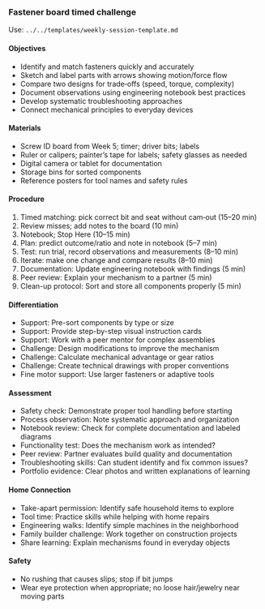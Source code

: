 ### Fastener board timed challenge

Use: `../../templates/weekly-session-template.md`

#### Objectives
- Identify and match fasteners quickly and accurately
- Sketch and label parts with arrows showing motion/force flow
- Compare two designs for trade‑offs (speed, torque, complexity)
- Document observations using engineering notebook best practices
- Develop systematic troubleshooting approaches
- Connect mechanical principles to everyday devices
#### Materials
- Screw ID board from Week 5; timer; driver bits; labels
- Ruler or calipers; painter’s tape for labels; safety glasses as needed
- Digital camera or tablet for documentation
- Storage bins for sorted components
- Reference posters for tool names and safety rules
#### Procedure
1) Timed matching: pick correct bit and seat without cam‑out (15–20 min)
2) Review misses; add notes to the board (10 min)
3) Notebook; Stop Here (10–15 min)
4) Plan: predict outcome/ratio and note in notebook (5–7 min)
5) Test: run trial, record observations and measurements (8–10 min)
6) Iterate: make one change and compare results (8–10 min)
7) Documentation: Update engineering notebook with findings (5 min)
8) Peer review: Explain your mechanism to a partner (5 min)
9) Clean-up protocol: Sort and store all components properly (5 min)


#### Differentiation
- Support: Pre-sort components by type or size
- Support: Provide step-by-step visual instruction cards
- Support: Work with a peer mentor for complex assemblies
- Challenge: Design modifications to improve the mechanism
- Challenge: Calculate mechanical advantage or gear ratios
- Challenge: Create technical drawings with proper conventions
- Fine motor support: Use larger fasteners or adaptive tools
#### Assessment
- Safety check: Demonstrate proper tool handling before starting
- Process observation: Note systematic approach and organization
- Notebook review: Check for complete documentation and labeled diagrams
- Functionality test: Does the mechanism work as intended?
- Peer review: Partner evaluates build quality and documentation
- Troubleshooting skills: Can student identify and fix common issues?
- Portfolio evidence: Clear photos and written explanations of learning

#### Home Connection
- Take-apart permission: Identify safe household items to explore
- Tool time: Practice skills while helping with home repairs
- Engineering walks: Identify simple machines in the neighborhood
- Family builder challenge: Work together on construction projects
- Share learning: Explain mechanisms found in everyday objects
#### Safety
- No rushing that causes slips; stop if bit jumps
- Wear eye protection when appropriate; no loose hair/jewelry near moving parts

<!-- enriched: v1 -->


<!-- expanded: v3 -->